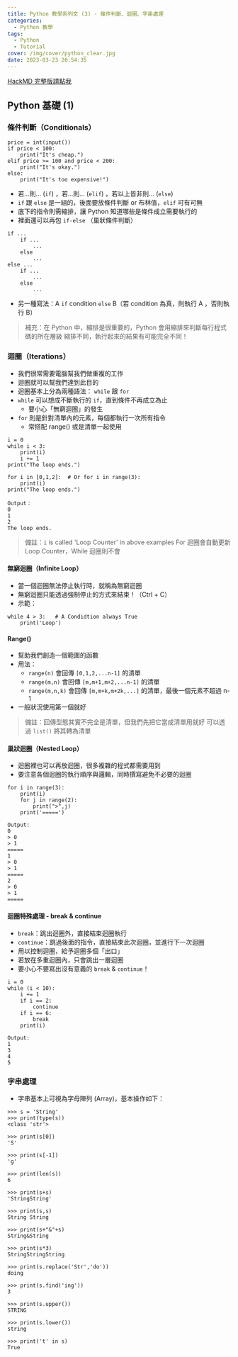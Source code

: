 ```yaml
---
title: Python 教學系列文 (3) - 條件判斷、迴圈、字串處理
categories:
  - Python 教學
tags:
  - Python
  - Tutorial
cover: /img/cover/python_clear.jpg
date: 2023-03-23 20:54:35
---
```


[HackMD 完整版請點我](https://hackmd.io/w5n1Ow8NSea_-UAeXTJDSw?view)

## Python 基礎 (1)
### 條件判斷（Conditionals）
```python=
price = int(input())
if price < 100:
    print("It's cheap.")
elif price >= 100 and price < 200:
    print("It's okay.")
else:
    print("It's too expensive!")
```
 - 若...則... (`if`) ，若...則... (`elif`) ，若以上皆非則... (`else`)
 - `if` 跟 `else` 是一組的，後面要放條件判斷 or 布林值，`elif` 可有可無
 - 底下的指令則需縮排，讓 Python 知道哪些是條件成立需要執行的
 - 裡面還可以再包 `if-else` （巢狀條件判斷）

```python=
if ...
    if ...
        ...
    else
        ...
else ...
    if ...
        ...
    else
        ...
```
 - 另一種寫法：A `if` condition `else` B（若 condition 為真，則執行 A ，否則執行 B）

 > 補充：在 Python 中，縮排是很重要的，Python 會用縮排來判斷每行程式碼的所在層級
 > 縮排不同，執行起來的結果有可能完全不同！




### 迴圈（Iterations）
 - 我們很常需要電腦幫我們做重複的工作
 - 迴圈就可以幫我們達到此目的
 - 迴圈基本上分為兩種語法： `while` 跟 `for`
 - `while` 可以想成不斷執行的 `if`，直到條件不再成立為止
     - 要小心「無窮迴圈」的發生
 - `for` 則是針對清單內的元素，每個都執行一次所有指令
     - 常搭配 range() 或是清單一起使用

```python=
i = 0
while i < 3:
    print(i)
    i += 1
print("The loop ends.")
```
```python=
for i in [0,1,2]:  # Or for i in range(3):
    print(i)
print("The loop ends.")
```
```
Output：
0
1
2
The loop ends.
```

> 備註：`i` is called 'Loop Counter' in above examples
> For 迴圈會自動更新 Loop Counter，While 迴圈則不會

#### 無窮迴圈（Infinite Loop）
 - 當一個迴圈無法停止執行時，就稱為無窮迴圈
 - 無窮迴圈只能透過強制停止的方式來結束！（Ctrl + C）
 - 示範：

```python=
while 4 > 3:   # A Condidtion always True
    print('Loop')
```

#### Range()
- 幫助我們創造一個範圍的函數
- 用法：
    - `range(n)` 會回傳 `[0,1,2,...n-1]` 的清單
    - `range(m,n)` 會回傳 `[m,m+1,m+2,...n-1]` 的清單
    - `range(m,n,k)` 會回傳 `[m,m+k,m+2k,...]` 的清單，最後一個元素不超過 n-1
- 一般狀況使用第一個就好

> 備註：回傳型態其實不完全是清單，但我們先把它當成清單用就好
> 可以透過 `list()` 將其轉為清單

#### 巢狀迴圈（Nested Loop）
 - 迴圈裡也可以再放迴圈，很多複雜的程式都需要用到
 - 要注意各個迴圈的執行順序與邏輯，同時撰寫避免不必要的迴圈

```python=
for i in range(3):
    print(i)
    for j in range(2):
        print(">",j)
    print('=====')
```
```
Output:
0
> 0
> 1
=====
1
> 0
> 1
=====
2
> 0
> 1
=====
```


#### 迴圈特殊處理 - break & continue
 - `break`：跳出迴圈外，直接結束迴圈執行
 - `continue`：跳過後面的指令，直接結束此次迴圈，並進行下一次迴圈
 - 用以控制迴圈，給予迴圈多個「出口」
 - 若放在多重迴圈內，只會跳出一層迴圈
 - 要小心不要寫出沒有意義的 `break` & `continue`！

```python=
i = 0
while (i < 10):
    i += 1
    if i == 2:
        continue
    if i == 6:
        break
    print(i)
```
```
Output:
1
3
4
5
```

### 字串處理
 - 字串基本上可視為字母陣列 (Array)，基本操作如下：

```
>>> s = 'String'
>>> print(type(s))
<class 'str'>

>>> print(s[0])
'S'

>>> print(s[-1])
'g'

>>> print(len(s))
6

>>> print(s+s)
'StringString'

>>> print(s,s)
String String

>>> print(s+"&"+s)
String&String

>>> print(s*3)
StringStringString

>>> print(s.replace('Str','do'))
doing

>>> print(s.find('ing'))
3

>>> print(s.upper())
STRING

>>> print(s.lower())
string

>>> print('t' in s)
True
```
